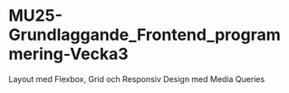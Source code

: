 # MU25-Grundlaggande_Frontend_programmering-Vecka3
Layout med Flexbox, Grid och Responsiv Design med Media Queries
